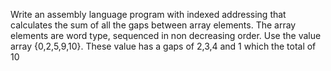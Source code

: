 Write an assembly language program with indexed addressing that calculates the sum of all the gaps between array elements. The array elements are word type, sequenced in non decreasing order. Use the value array {0,2,5,9,10}. These value has a gaps of 2,3,4 and 1 which the total of 10
